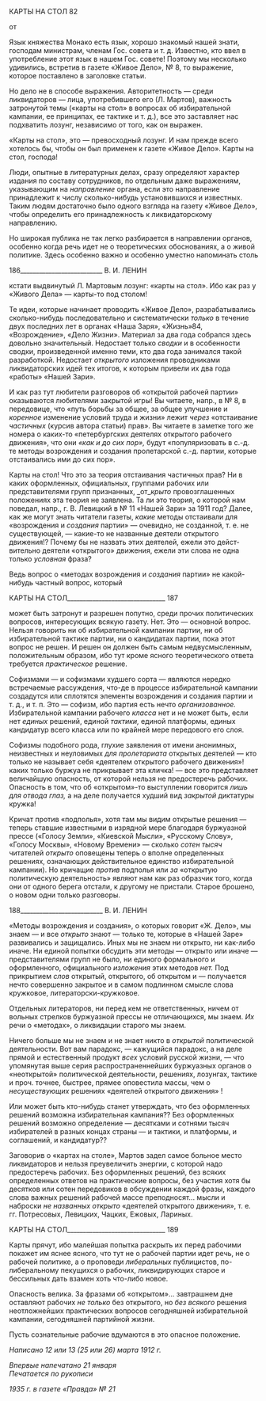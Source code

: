 КАРТЫ НА СТОЛ 82

от

Язык княжества Монако есть язык, хорошо знакомый нашей знати, господам ми­нистрам, членам Гос. совета и т. д. Известно, кто ввел в употребление этот язык в на­шем Гос. совете! Поэтому мы несколько удивились, встретив в газете «Живое Дело», № 8, то выражение, которое поставлено в заголовке статьи.

Но дело не в способе выражения. Авторитетность — среди ликвидаторов — лица, употребившего его (Л. Мартов), важность затронутой темы («карты на стол» в вопросах об избирательной кампании, ее принципах, ее тактике и т. д.), все это заставляет нас подхватить лозунг, независимо от того, как он выражен.

«Карты на стол», это — превосходный лозунг. И нам прежде всего хотелось бы, что­бы он был применен к газете «Живое Дело». Карты на стол, господа!

Люди, опытные в литературных делах, сразу определяют характер издания по соста­ву сотрудников, по отдельным даже выражениям, указывающим на _направление_ органа, если это направление принадлежит к числу сколько-нибудь установившихся и извест­ных. Таким людям достаточно было одного взгляда на газету «Живое Дело», чтобы оп­ределить его принадлежность к ликвидаторскому направлению.

Но широкая публика не так легко разбирается в направлении органов, особенно ко­гда речь идет не о теоретических обоснованиях, а о живой политике. Здесь особенно важно и особенно уместно напоминать столь

  

186__________________________ В. И. ЛЕНИН

кстати выдвинутый Л. Мартовым лозунг: «карты на стол». Ибо как раз у «Живого Де­ла» — карты-то под столом!

Те идеи, которые начинает проводить «Живое Дело», разрабатывались сколько-нибудь последовательно и систематически _только_ в течение двух последних лет в ор­ганах «Наша Заря», «Жизнь»84, «Возрождение», «Дело Жизни». Материал за два года собрался здесь довольно значительный. Недостает только _сводки_ и в особенности свод­ки, произведенной именно теми, кто два года занимался такой разработкой. Недостает _открытого_ изложения проводниками ликвидаторских идей тех итогов, к которым при­вели их два года «работы» «Нашей Зари».

И как раз тут любители разговоров об «открытой рабочей партии» оказываются лю­бителями закрытой игры! Вы читаете, напр., в № 8, в передовице, что «путь борьбы за общее, за общее улучшение и _коренное_ изменение условий труда и жизни» лежит _через_ «отстаивание _частичных_ (курсив автора статьи) прав». Вы читаете в заметке того же номера о каких-то «петербургских деятелях открытого рабочего движения», что они _«как и до сих пор»,_ будут «популяризовать в с.-д. те методы возрождения и создания пролетарской с.-д. партии, которые отстаивались ими до сих пор».

Карты на стол! Что это за теория отстаивания частичных прав? Ни в каких оформ­ленных, официальных, группами рабочих или представителями групп признанных, _от­__крыто_ провозглашенных положениях эта теория не заявлена. Та ли это теория, о кото­рой нам поведал, напр., г. В. Левицкий в № 11 «Нашей Зари» за 1911 год? Далее, как же могут знать читатели газеты, _какие_ методы отстаивали для «возрождения и _создания_ партии» — очевидно, не созданной, т. е. не существующей, — какие-то не названные деятели открытого движения!? Почему бы не назвать этих деятелей, ежели это дейст­вительно деятели «открытого» движения, ежели эти слова не одна только _условная_ фра­за?

Ведь вопрос о «методах возрождения и _создания_ партии» не какой-нибудь частный вопрос, который

  

КАРТЫ НА СТОЛ_______________________________ 187

может быть затронут и разрешен попутно, среди прочих политических вопросов, инте­ресующих всякую газету. Нет. Это — основной вопрос. Нельзя говорить ни об избира­тельной кампании партии, ни об избирательной тактике партии, ни о кандидатах пар­тии, пока этот вопрос не решен. И решен он должен быть самым недвусмысленным, положительным образом, ибо тут кроме ясного теоретического ответа требуется _прак­тическое_ решение.

Софизмами — и софизмами худшего сорта — являются нередко встречаемые рассу­ждения, что-де в процессе избирательной кампании создадутся или сплотятся элементы возрождения и создания партии и т. д., и т. п. Это — софизм, ибо партия есть нечто _ор­ганизованное._ Избирательной кампании рабочего _класса_ нет и не может быть, если нет _единых_ решений, единой _тактики,_ единой платформы, единых кандидатур всего клас­са или по крайней мере передового его слоя.

Софизмы подобного рода, глухие заявления от имени анонимных, неизвестных и не­уловимых _для пролетариата_ открытых деятелей — кто только не называет себя «дея­телем открытого рабочего движения»! каких только буржуа не прикрывает эта кличка! — все это представляет величайшую опасность, от которой нельзя не предостеречь ра­бочих. Опасность в том, что об «открытом»-то выступлении говорится _лишь для отво­да глаз,_ а на деле получается худший вид _закрытой_ диктатуры кружка!

Кричат против «подполья», хотя там мы видим открытые решения — теперь став­шие известными в изрядной мере благодаря буржуазной прессе («Голосу Земли», «Ки­евской Мысли», «Русскому Слову», «Голосу Москвы», «Новому Времени» — сколько _сотен тысяч_ читателей _открыто_ оповещены теперь о вполне определенных решениях, означающих действительное единство избирательной кампании). Но кричащие _против_ подполья или _за_ «открытую политическую деятельность» являют нам как раз образчик того, когда они от одного берега отстали, к другому не пристали. Старое брошено, о новом одни только разговоры.

  

188__________________________ В. И. ЛЕНИН

«Методы возрождения и создания», о которых говорит «Ж. Дело», мы знаем — и все _открыто_ знают — только те, которые в «Нашей Заре» развивались и защищались. Иных мы не знаем ни открыто, ни как-либо иначе. Ни единой попытки обсудить эти методы — открыто или иначе — представителями групп не было, ни единого формаль­ного и оформленного, официального _изложения_ этих методов _нет._ Под прикрытием _слов_ открытый, открытого, об открытом и — получается нечто совершенно закрытое и в самом подлинном смысле слова кружковое, литераторски-кружковое.

Отдельных литераторов, ни перед кем не ответственных, ничем от вольных стрелков буржуазной прессы не отличающихся, мы знаем. _Их_ речи о «методах», о ликвидации старого мы знаем.

Ничего больше мы не знаем и не знает никто в _открытой_ политической деятельно­сти. Вот вам парадокс, — кажущийся парадокс, а на деле прямой и естественный про­дукт _всех_ условий русской жизни, — что упомянутая выше серия распространеннейших буржуазных органов о «неоткрытой» политической деятельности, решениях, лозунгах, тактике и проч. точнее, быстрее, прямее оповестила массы, чем о _несуществующих_ ре­шениях «деятелей открытого движения» !

Или может быть кто-нибудь станет утверждать, что без оформленных решений воз­можна избирательная кампания?? Без оформленных решений возможно определение — десятками и сотнями тысяч избирателей в разных концах страны — и тактики, и плат­формы, и соглашений, и кандидатур??

Заговорив о «картах на столе», Мартов задел самое больное место ликвидаторов и нельзя преувеличить энергии, с которой надо предостеречь рабочих. Без оформленных решений, без всяких определенных ответов на практические вопросы, без участия хотя бы десятков или сотен передовиков в обсуждении каждой фразы, каждого слова важ­ных решений рабочей массе преподносят... мысли и наброски _не названных открыто_ «деятелей открытого движения», т. е. гг. Потресовых, Левицких, Чацких, Ежовых, Ла­риных.

  

КАРТЫ НА СТОЛ_______________________________ 189

Карты прячут, ибо малейшая попытка раскрыть их перед рабочими покажет им яс­нее ясного, что тут не о рабочей партии идет речь, не о рабочей политике, а о пропове­ди _либеральных_ публицистов, по-либеральному пекущихся о рабочих, ликвидирующих старое и бессильных дать взамен хоть что-либо новое.

Опасность велика. За фразами об «открытом»... завтрашнем дне оставляют рабочих _не только_ без открытого, но _без всякого_ решения неотложнейших практических вопро­сов сегодняшней избирательной кампании, сегодняшней партийной жизни.

Пусть сознательные рабочие вдумаются в это опасное положение.

_Написано 12 или 13 (25 или 26) марта 1912 г._

_Впервые напечатано 21 января                                                            Печатается по рукописи_

_1935 г. в газете «Правда» № 21_